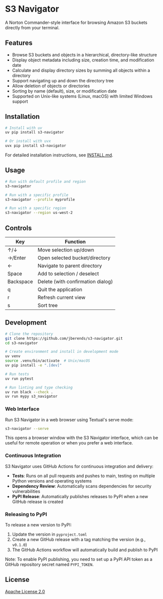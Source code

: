 # S3 Navigator

A Norton Commander-style interface for browsing Amazon S3 buckets directly from your terminal.

## Features

- Browse S3 buckets and objects in a hierarchical, directory-like structure
- Display object metadata including size, creation time, and modification date
- Calculate and display directory sizes by summing all objects within a directory
- Support navigating up and down the directory tree
- Allow deletion of objects or directories
- Sorting by name (default), size, or modification date
- Supported on Unix-like systems (Linux, macOS) with limited Windows support

## Installation

```bash
# Install with uv
uv pip install s3-navigator

# Or install with uvx
uvx pip install s3-navigator
```

For detailed installation instructions, see [INSTALL.md](INSTALL.md).

## Usage

```bash
# Run with default profile and region
s3-navigator

# Run with a specific profile
s3-navigator --profile myprofile

# Run with a specific region
s3-navigator --region us-west-2
```

## Controls

| Key | Function |
|-----|----------|
| ↑/↓ | Move selection up/down |
| →/Enter | Open selected bucket/directory |
| ← | Navigate to parent directory |
| Space | Add to selection / deselect |
| Backspace | Delete (with confirmation dialog) |
| q | Quit the application |
| r | Refresh current view |
| s | Sort tree |

## Development

```bash
# Clone the repository
git clone https://github.com/jberends/s3-navigator.git
cd s3-navigator

# Create environment and install in development mode
uv venv
source .venv/bin/activate  # Unix/macOS
uv pip install -e ".[dev]"

# Run tests
uv run pytest

# Run linting and type checking
uv run black --check .
uv run mypy s3_navigator
```

### Web Interface

Run S3 Navigator in a web browser using Textual's serve mode:

```bash
s3-navigator --serve
```

This opens a browser window with the S3 Navigator interface, which can be useful for remote operation or when you prefer a web interface.

### Continuous Integration

S3 Navigator uses GitHub Actions for continuous integration and delivery:

- **Tests**: Runs on all pull requests and pushes to main, testing on multiple Python versions and operating systems
- **Dependency Review**: Automatically scans dependencies for security vulnerabilities
- **PyPI Release**: Automatically publishes releases to PyPI when a new GitHub release is created

### Releasing to PyPI

To release a new version to PyPI:

1. Update the version in `pyproject.toml`
2. Create a new GitHub release with a tag matching the version (e.g., `v0.1.0`)
3. The GitHub Actions workflow will automatically build and publish to PyPI

Note: To enable PyPI publishing, you need to set up a PyPI API token as a GitHub repository secret named `PYPI_TOKEN`.

## License

[Apache License 2.0](LICENSE)
